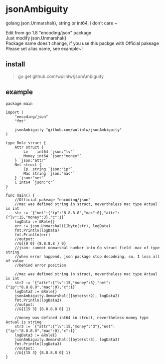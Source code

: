 # jsonAmbiguity
golang json.Unmarshal(), string or int64, i don't care ~

Edit from go 1.8 "encoding/json" package  
Just modify json.Unmarshal()  
Package name does't change, if you use this packge with Official pakeage  
Please set alias name, see example~!

## install  
> go get github.com/wulinlw/jsonAmbiguity

## example
```golang
package main

import (
	"encoding/json"
	"fmt"

	jsonAmbiguity "github.com/wulinlw/jsonAmbiguity"
)

type Role struct {
	Attr struct {
		Lv    int64 `json:"lv"`
		Money int64 `json:"money"`
	} `json:"attr"`
	Net struct {
		Ip  string `json:"ip"`
		Mac string `json:"mac"`
	} `json:"net"`
	C int64 `json:"c"`
}

func main() {
	//Official pakeage "encoding/json"
	//mac was defined string in struct, nevertheless mac type Actual is int
	str := `{"net":{"ip":"8.8.8.8","mac":0},"attr":{"lv":15,"money":3},"c":1}`
	logData := &Role{}
	err := json.Unmarshal([]byte(str), logData)
	fmt.Println(logData)
	fmt.Println(err)
	//output:
	//&{{0 0} {8.8.8.8 } 0}
	//json: cannot unmarshal number into Go struct field .mac of type string
	//when error happend, json package stop decodeing, so, I loss all of value
	//behind error position

	//mac was defined string in struct, nevertheless mac type Actual is int
	str2 := `{"attr":{"lv":15,"money":3},"net":{"ip":"8.8.8.8","mac":0},"c":1}`
	logData2 := &Role{}
	jsonAmbiguity.Unmarshal([]byte(str2), logData2)
	fmt.Println(logData2)
	//output:
	//&{{15 3} {8.8.8.8 0} 1}

	//money was defined int64 in struct, nevertheless money type Actual is string
	str3 := `{"attr":{"lv":15,"money":"3"},"net":{"ip":"8.8.8.8","mac":0},"c":1}`
	logData3 := &Role{}
	jsonAmbiguity.Unmarshal([]byte(str3), logData3)
	fmt.Println(logData3)
	//output:
	//&{{15 3} {8.8.8.8 0} 1}
}
```



